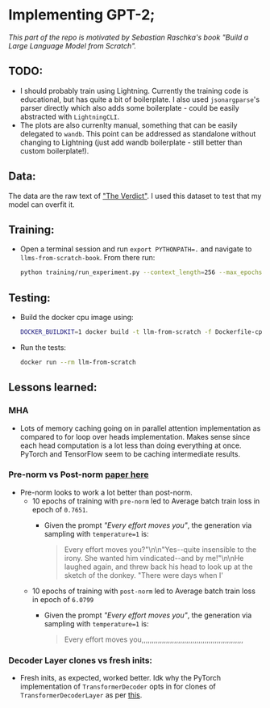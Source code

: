 # Implementing GPT-2;

*This part of the repo is motivated by Sebastian Raschka's book "Build a Large Language Model from Scratch".*


## TODO:
* I should probably train using Lightning. Currently the training code is educational, but has quite a bit of boilerplate. I also used `jsonargparse`'s parser directly which also adds some boilerplate - could be easily abstracted with `LightningCLI`.
* The plots are also currenlty manual, something that can be easily delegated to `wandb`. This point can be addressed as standalone without changing to Lightning (just add wandb boilerplate - still better than custom boilerplate!).

## Data:
The data are the raw text of <a href="https://en.wikisource.org/wiki/The_Verdict">"The Verdict"</a>. I used this dataset to test that my model can overfit it.

## Training:
* Open a terminal session and run `export PYTHONPATH=.` and navigate to `llms-from-scratch-book`. From there run:

	```bash
	python training/run_experiment.py --context_length=256 --max_epochs=10 --val_check_interval=5 --val_loop_iters=1 --pre_norm
	```

## Testing:
* Build the docker cpu image using:

	```bash
	DOCKER_BUILDKIT=1 docker build -t llm-from-scratch -f Dockerfile-cpu .
	```

* Run the tests:

	```bash
	docker run --rm llm-from-scratch
	```

## Lessons learned:

### MHA
* Lots of memory caching going on in parallel attention implementation as
	compared to for loop over heads implementation. Makes sense since
	each head computation is a lot less than doing everything at once.
	PyTorch and TensorFlow seem to be caching intermediate results.

### Pre-norm vs Post-norm <a href="https://arxiv.org/pdf/2002.04745">paper here</a>
* Pre-norm looks to work a lot better than post-norm.
	* 10 epochs of training with `pre-norm` led to Average batch train loss in epoch of `0.7651`.
		* Given the prompt *"Every effort moves you"*, the generation via sampling with `temperature=1` is:

			> Every effort moves you?"\n\n"Yes--quite insensible to the irony. She wanted him vindicated--and by me!"\n\nHe laughed again, and threw back his head to look up at the sketch of the donkey. "There were days when I'
	* 10 epochs of training with `post-norm` led to Average batch train loss in epoch of `6.0799`
		* Given the prompt *"Every effort moves you"*, the generation via sampling with `temperature=1` is:

			> Every effort moves you,,,,,,,,,,,,,,,,,,,,,,,,,,,,,,,,,,,,,,,,,,,,,,,,,,

### Decoder Layer clones vs fresh inits:
* Fresh inits, as expected, worked better. Idk why the PyTorch implementation
	of `TransformerDecoder` opts in for clones of `TransformerDecoderLayer`
	as per <a href="https://github.com/pytorch/pytorch/blob/main/torch/nn/modules/transformer.py#L452">this</a>.
